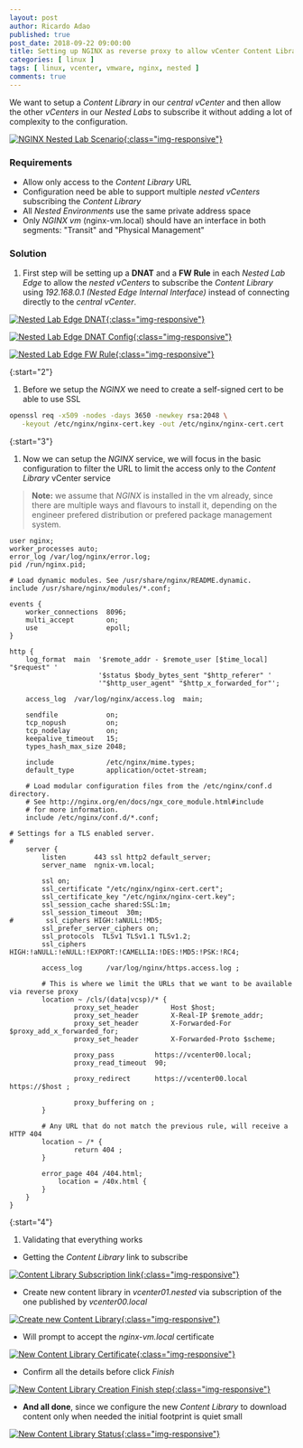 ```yaml
---
layout: post
author: Ricardo Adao
published: true
post_date: 2018-09-22 09:00:00
title: Setting up NGINX as reverse proxy to allow vCenter Content Library subscription
categories: [ linux ]
tags: [ linux, vcenter, vmware, nginx, nested ]
comments: true
---
```

We want to setup a _Content Library_ in our _central vCenter_ and then allow the other _vCenters_ in our _Nested Labs_ to subscribe it without adding a lot of complexity to the configuration.

[![NGINX Nested Lab Scenario](/assets/images/posts/2018/09/nginx-reverse-proxy-to-access-content-library-01-visio.png){:class="img-responsive"}](/assets/images/posts/2018/09/nginx-reverse-proxy-to-access-content-library-01-visio.png)

### Requirements ###

* Allow only access to the _Content Library_ URL
* Configuration need be able to support multiple _nested vCenters_ subscribing the _Content Library_
* All _Nested Environments_ use the same private address space
* Only _NGINX vm_ (nginx-vm.local) should have an interface in both segments: "Transit" and "Physical Management"

### Solution ###

1. First step will be setting up a **DNAT** and a **FW Rule** in each _Nested Lab Edge_ to allow the _nested vCenters_ to subscribe the _Content Library_ using  _192.168.0.1 (Nested Edge Internal Interface)_ instead of connecting directly to the _central vCenter_.

[![Nested Lab Edge DNAT](/assets/images/posts/2018/09/nginx-reverse-proxy-to-access-content-library-02-dnat.png){:class="img-responsive"}](/assets/images/posts/2018/09/nginx-reverse-proxy-to-access-content-library-02-dnat.png)

[![Nested Lab Edge DNAT Config](/assets/images/posts/2018/09/nginx-reverse-proxy-to-access-content-library-02-01-dnat-config.png){:class="img-responsive"}](/assets/images/posts/2018/09/nginx-reverse-proxy-to-access-content-library-02-01-dnat-config.png)

[![Nested Lab Edge FW Rule](/assets/images/posts/2018/09/nginx-reverse-proxy-to-access-content-library-03-fwrule.png){:class="img-responsive"}](/assets/images/posts/2018/09/nginx-reverse-proxy-to-access-content-library-03-fwrule.png)

{:start="2"}

1. Before we setup the _NGINX_ we need to create a self-signed cert to be able to use SSL

```bash
openssl req -x509 -nodes -days 3650 -newkey rsa:2048 \
   -keyout /etc/nginx/nginx-cert.key -out /etc/nginx/nginx-cert.cert
```

{:start="3"}

1. Now we can setup the _NGINX_ service, we will focus in the basic configuration to filter the URL to limit the access only to the _Content Library_ vCenter service
> **Note:** we assume that _NGINX_ is installed in the vm already, since there are multiple ways and flavours to install it, depending on the engineer prefered distribution or prefered package management system.

```nginx
user nginx;
worker_processes auto;
error_log /var/log/nginx/error.log;
pid /run/nginx.pid;

# Load dynamic modules. See /usr/share/nginx/README.dynamic.
include /usr/share/nginx/modules/*.conf;

events {
    worker_connections  8096;
    multi_accept        on;
    use                 epoll;
}

http {
    log_format  main  '$remote_addr - $remote_user [$time_local] "$request" '
                      '$status $body_bytes_sent "$http_referer" '
                      '"$http_user_agent" "$http_x_forwarded_for"';

    access_log  /var/log/nginx/access.log  main;

    sendfile            on;
    tcp_nopush          on;
    tcp_nodelay         on;
    keepalive_timeout   15;
    types_hash_max_size 2048;

    include             /etc/nginx/mime.types;
    default_type        application/octet-stream;

    # Load modular configuration files from the /etc/nginx/conf.d directory.
    # See http://nginx.org/en/docs/ngx_core_module.html#include
    # for more information.
    include /etc/nginx/conf.d/*.conf;

# Settings for a TLS enabled server.
#
    server {
        listen       443 ssl http2 default_server;
        server_name  ngnix-vm.local;

        ssl on;
        ssl_certificate "/etc/nginx/nginx-cert.cert";
        ssl_certificate_key "/etc/nginx/nginx-cert.key";
        ssl_session_cache shared:SSL:1m;
        ssl_session_timeout  30m;
#        ssl_ciphers HIGH:!aNULL:!MD5;
        ssl_prefer_server_ciphers on;
        ssl_protocols  TLSv1 TLSv1.1 TLSv1.2;
        ssl_ciphers HIGH:!aNULL:!eNULL:!EXPORT:!CAMELLIA:!DES:!MD5:!PSK:!RC4;

        access_log      /var/log/nginx/https.access.log ;

        # This is where we limit the URLs that we want to be available via reverse proxy
        location ~ /cls/(data|vcsp)/* {
                proxy_set_header        Host $host;
                proxy_set_header        X-Real-IP $remote_addr;
                proxy_set_header        X-Forwarded-For $proxy_add_x_forwarded_for;
                proxy_set_header        X-Forwarded-Proto $scheme;

                proxy_pass          https://vcenter00.local;
                proxy_read_timeout  90;

                proxy_redirect      https://vcenter00.local https://$host ;

                proxy_buffering on ;
        }

        # Any URL that do not match the previous rule, will receive a HTTP 404
        location ~ /* {
                return 404 ;
        }

        error_page 404 /404.html;
            location = /40x.html {
        }
    }
}
```

{:start="4"}

1. Validating that everything works

* Getting the _Content Library_ link to subscribe

[![Content Library Subscription link](/assets/images/posts/2018/09/nginx-reverse-proxy-to-access-content-library-04-content-library-settings.png){:class="img-responsive"}](/assets/images/posts/2018/09/nginx-reverse-proxy-to-access-content-library-04-content-library-settings.png)

* Create new content library in _vcenter01.nested_ via subscription of the one published by _vcenter00.local_

[![Create new Content Library](/assets/images/posts/2018/09/nginx-reverse-proxy-to-access-content-library-05-subscribe-content-library-settings.png){:class="img-responsive"}](/assets/images/posts/2018/09/nginx-reverse-proxy-to-access-content-library-05-subscribe-content-library-settings.png)

* Will prompt to accept the _nginx-vm.local_ certificate

[![New Content Library Certificate](/assets/images/posts/2018/09/nginx-reverse-proxy-to-access-content-library-06-subscribe-content-library-cert.png){:class="img-responsive"}](/assets/images/posts/2018/09/nginx-reverse-proxy-to-access-content-library-06-subscribe-content-library-cert.png)

* Confirm all the details before click _Finish_

[![New Content Library Creation Finish step](/assets/images/posts/2018/09/nginx-reverse-proxy-to-access-content-library-07-subscribe-content-library-readytocomplete.png){:class="img-responsive"}](/assets/images/posts/2018/09/nginx-reverse-proxy-to-access-content-library-07-subscribe-content-library-readytocomplete.png)

* **And all done**, since we configure the new _Content Library_ to download content only when needed the initial footprint is quiet small

[![New Content Library Status](/assets/images/posts/2018/09/nginx-reverse-proxy-to-access-content-library-08-subscribe-content-library-setupdone.png){:class="img-responsive"}](/assets/images/posts/2018/09/nginx-reverse-proxy-to-access-content-library-08-subscribe-content-library-setupdone.png)